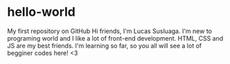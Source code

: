 # hello-world
My first repository on GitHub
Hi friends, I'm Lucas Susluaga. I'm new to programing world and I like a lot of front-end development. HTML, CSS and JS are my best friends.
I'm learning so far, so you all will see a lot of begginer codes here! <3
